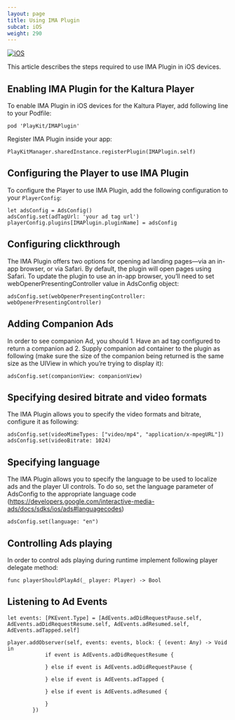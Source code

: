 ```yaml
---
layout: page
title: Using IMA Plugin
subcat: iOS
weight: 290
---
```


[![iOS](https://img.shields.io/badge/iOS-Supported-green.svg)](https://github.com/kaltura/player-sdk-native-ios) 

This article describes the steps required to use IMA Plugin in iOS devices.

## Enabling IMA Plugin for the Kaltura Player  

To enable IMA Plugin in iOS devices for the Kaltura Player, add following line to your Podfile:

```
pod 'PlayKit/IMAPlugin'
```

Register IMA Plugin inside your app:

```
PlayKitManager.sharedInstance.registerPlugin(IMAPlugin.self)
```

## Configuring the Player to use IMA Plugin  

To configure the Player to use IMA Plugin, add the following configuration to your `PlayerConfig`:

```
let adsConfig = AdsConfig()
adsConfig.set(adTagUrl: 'your ad tag url')
playerConfig.plugins[IMAPlugin.pluginName] = adsConfig
```

## Configuring clickthrough 

The IMA Plugin offers two options for opening ad landing pages—via an in-app browser, or via Safari. By default, the plugin will open pages using Safari. To update the plugin to use an in-app browser, you’ll need to set webOpenerPresentingController value in AdsConfig object:

```
adsConfig.set(webOpenerPresentingController: webOpenerPresentingController)
```

## Adding Companion Ads

In order to see companion Ad, you should 
	1. Have an ad tag configured to return a companion ad
	2. Supply companion ad container to the plugin as following (make sure the size of the companion being returned is the same size as the UIView in which you’re trying to display it):

```
adsConfig.set(companionView: companionView)
```

## Specifying desired bitrate and video formats

The IMA Plugin allows you to specify the video formats and bitrate, configure it as following:

```
adsConfig.set(videoMimeTypes: ["video/mp4", "application/x-mpegURL"])
adsConfig.set(videoBitrate: 1024)
```

## Specifying language

The IMA Plugin allows you to specify the language to be used to localize ads and the player UI controls. To do so, set the language parameter of AdsConfig to the appropriate language code (https://developers.google.com/interactive-media-ads/docs/sdks/ios/ads#languagecodes)

```
adsConfig.set(language: "en")
```

## Controlling Ads playing

In order to control ads playing during runtime implement following player delegate method:  

```
func playerShouldPlayAd(_ player: Player) -> Bool
```

## Listening to Ad Events  

```
let events: [PKEvent.Type] = [AdEvents.adDidRequestPause.self, AdEvents.adDidRequestResume.self, AdEvents.adResumed.self, AdEvents.adTapped.self]

player.addObserver(self, events: events, block: { (event: Any) -> Void in
            if event is AdEvents.adDidRequestResume {
  
            } else if event is AdEvents.adDidRequestPause {
 
            } else if event is AdEvents.adTapped {

            } else if event is AdEvents.adResumed {
  
            }
        })
```

